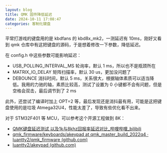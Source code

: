 ```yaml
---
layout: blog
title: QMK 固件降低延迟
date: 2024-10-11 17:08:47
categories: 客制化键盘
---
```


平常打游戏的键盘用的是 kbdfans 的 kbd8x_mk2，一测延迟有 10ms，刚好又看到 qmk 仓库中有这把键盘的源码，于是想着修改一下参数，降低延迟。

在 config.h 中这些参数可能影响延迟：

- USB_POLLING_INTERVAL_MS 轮询率，默认 1 ms，所以也不是瓶颈所在
- MATRIX_IO_DELAY 矩阵扫描率，默认 30 us，更加没问题了
- DEBOUNCE 消抖时间，默认 5 ms，关系很大，根据轴体素质可以适当降低。我用的力驰的轴，素质比较高，测试了设置为 0 小键都不会有问题，但是空格会双击，最后调节到了 2 ms

此外，还尝试了编译时加上 OPT=2 等，最后发现还是消抖最有用，可能是这把键盘使用的是垃圾 Atmega32U4，性能太差了，导致有些优化看不出来。

对于 STM32F401 等 MCU，可以参考这个开源工程做到 8K：

- [QMK键盘延迟测试 以及1k与8khz回报率延迟对比_哔哩哔哩_bilibili](https://www.bilibili.com/video/BV1nA411d77x/?spm_id_from=333.1007.top_right_bar_window_custom_collection.content.click)
- [qmk_firmware/keyboards/akeypad at qmk_master_build_2022q4 · luantty2/qmk_firmware (github.com)](https://github.com/luantty2/qmk_firmware/tree/qmk_master_build_2022q4/keyboards/akeypad)
- [luantty2/akeypad (github.com)](https://github.com/luantty2/akeypad)

